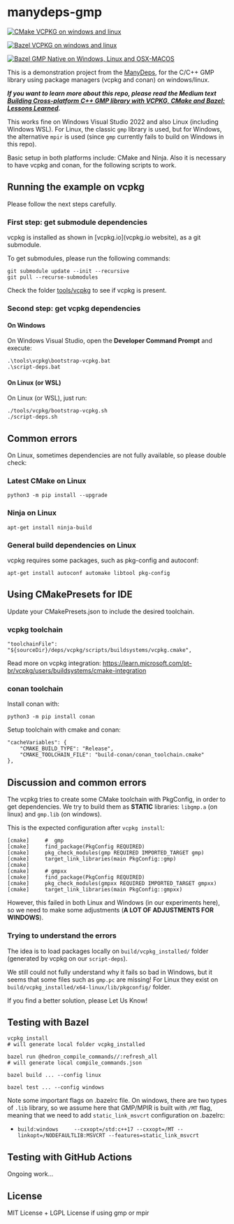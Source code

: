 # manydeps-gmp

[![CMake VCPKG on windows and linux](https://github.com/manydeps/manydeps-gmp/actions/workflows/cmake-multi-platform.yml/badge.svg)](https://github.com/manydeps/manydeps-gmp/actions/workflows/cmake-multi-platform.yml)

[![Bazel VCPKG on windows and linux](https://github.com/manydeps/manydeps-gmp/actions/workflows/bazel-vcpkg-win-linux.yml/badge.svg)](https://github.com/manydeps/manydeps-gmp/actions/workflows/bazel-vcpkg-win-linux.yml)

[![Bazel GMP Native on Windows, Linux and OSX-MACOS](https://github.com/manydeps/manydeps-gmp/actions/workflows/bazel-native-multi-platform.yml/badge.svg)](https://github.com/manydeps/manydeps-gmp/actions/workflows/bazel-native-multi-platform.yml)

This is a demonstration project from the [ManyDeps](https://github.com/manydeps),
for the C/C++ GMP library using package managers (vcpkg and conan) on windows/linux.

***If you want to learn more about this repo, please read the Medium text [Building Cross-platform C++ GMP library with VCPKG, CMake and Bazel: Lessons Learned](https://igormcoelho.medium.com/building-cross-platform-c-gmp-library-with-vcpkg-cmake-and-bazel-lessons-learned-ea2cba4b697d).***

This works fine on Windows Visual Studio 2022 and also Linux (including Windows WSL).
For Linux, the classic `gmp` library is used, but for Windows, the alternative `mpir`
is used (since `gmp` currently fails to build on Windows in this repo).

Basic setup in both platforms include: CMake and Ninja.
Also it is necessary to have vcpkg and conan, for the following scripts to work.

## Running the example on vcpkg

Please follow the next steps carefully.

### First step: get submodule dependencies

vcpkg is installed as shown in [vcpkg.io](vcpkg.io website), as a git submodule.

To get submodules, please run the following commands:

```
git submodule update --init --recursive
git pull --recurse-submodules
```

Check the folder [tools/vcpkg](tools/vcpkg) to see if vcpkg is present.

### Second step: get vcpkg dependencies

#### On Windows

On Windows Visual Studio, open the **Developer Command Prompt** and execute:

```
.\tools\vcpkg\bootstrap-vcpkg.bat
.\script-deps.bat
```

#### On Linux (or WSL)

On Linux (or WSL), just run:

```
./tools/vcpkg/bootstrap-vcpkg.sh 
./script-deps.sh
```

## Common errors

On Linux, sometimes dependencies are not fully available, so please double check:

### Latest CMake on Linux

```
python3 -m pip install --upgrade
```

### Ninja on Linux

```
apt-get install ninja-build
```

### General build dependencies on Linux

vcpkg requires some packages, such as pkg-config and autoconf:

```
apt-get install autoconf automake libtool pkg-config
```

## Using CMakePresets for IDE

Update your CMakePresets.json to include the desired toolchain.

### vcpkg toolchain

```{.json}
"toolchainFile": "${sourceDir}/deps/vcpkg/scripts/buildsystems/vcpkg.cmake",
```

Read more on vcpkg integration: https://learn.microsoft.com/pt-br/vcpkg/users/buildsystems/cmake-integration

### conan toolchain

Install conan with:

```
python3 -m pip install conan
```

Setup toolchain with cmake and conan:

```{.json}
"cacheVariables": {
    "CMAKE_BUILD_TYPE": "Release",
    "CMAKE_TOOLCHAIN_FILE": "build-conan/conan_toolchain.cmake"
},
```

## Discussion and common errors

The vcpkg tries to create some CMake toolchain with PkgConfig, 
in order to get dependencies.
We try to build them as **STATIC** libraries: 
`libgmp.a` (on linux) and `gmp.lib` (on windows).

This is the expected configuration after `vcpkg install`:

```
[cmake]     #  gmp
[cmake]     find_package(PkgConfig REQUIRED)
[cmake]     pkg_check_modules(gmp REQUIRED IMPORTED_TARGET gmp)
[cmake]     target_link_libraries(main PkgConfig::gmp)
[cmake] 
[cmake]     # gmpxx
[cmake]     find_package(PkgConfig REQUIRED)
[cmake]     pkg_check_modules(gmpxx REQUIRED IMPORTED_TARGET gmpxx)
[cmake]     target_link_libraries(main PkgConfig::gmpxx)
```

However, this failed in both Linux and Windows (in our experiments here),
 so we need to make some adjustments (**A LOT OF ADJUSTMENTS FOR WINDOWS**).

### Trying to understand the errors

The idea is to load packages locally on `build/vcpkg_installed/` folder 
(generated by vcpkg on our `script-deps`).

We still could not fully understand why it fails so bad in Windows,
but it seems that some files such as `gmp.pc` are missing!
For Linux they exist on `build/vcpkg_installed/x64-linux/lib/pkgconfig/` folder.

If you find a better solution, please Let Us Know!

## Testing with Bazel

```
vcpkg install
# will generate local folder vcpkg_installed

bazel run @hedron_compile_commands//:refresh_all
# will generate local compile_commands.json

bazel build ... --config linux

bazel test ... --config windows
```

Note some important flags on .bazelrc file.
On windows, there are two types of `.lib` library, so we assume here that GMP/MPIR is built with `/MT` flag, 
meaning that we need to add `static_link_msvcrt` configuration on .bazelrc:

- `build:windows     --cxxopt=/std:c++17 --cxxopt=/MT --linkopt=/NODEFAULTLIB:MSVCRT --features=static_link_msvcrt`

## Testing with GitHub Actions

Ongoing work...

## License

MIT License + LGPL License if using gmp or mpir
